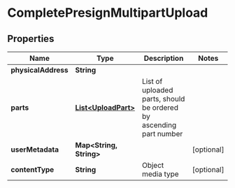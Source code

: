 

# CompletePresignMultipartUpload


## Properties

| Name | Type | Description | Notes |
|------------ | ------------- | ------------- | -------------|
|**physicalAddress** | **String** |  |  |
|**parts** | [**List&lt;UploadPart&gt;**](UploadPart.md) | List of uploaded parts, should be ordered by ascending part number |  |
|**userMetadata** | **Map&lt;String, String&gt;** |  |  [optional] |
|**contentType** | **String** | Object media type |  [optional] |



